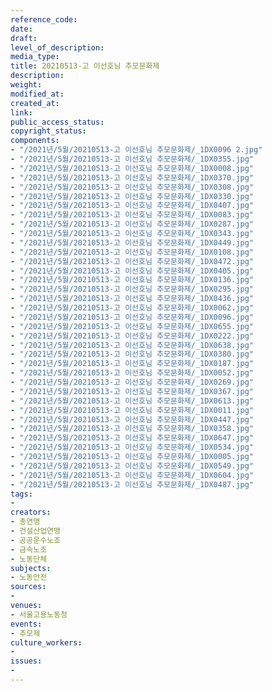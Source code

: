 ```yaml
---
reference_code: 
date: 
draft: 
level_of_description: 
media_type: 
title: 20210513-고 이선호님 추모문화제
description: 
weight: 
modified_at: 
created_at: 
link: 
public_access_status: 
copyright_status: 
components:
- "/2021년/5월/20210513-고 이선호님 추모문화제/_1DX0096 2.jpg"
- "/2021년/5월/20210513-고 이선호님 추모문화제/_1DX0355.jpg"
- "/2021년/5월/20210513-고 이선호님 추모문화제/_1DX0008.jpg"
- "/2021년/5월/20210513-고 이선호님 추모문화제/_1DX0370.jpg"
- "/2021년/5월/20210513-고 이선호님 추모문화제/_1DX0308.jpg"
- "/2021년/5월/20210513-고 이선호님 추모문화제/_1DX0330.jpg"
- "/2021년/5월/20210513-고 이선호님 추모문화제/_1DX0407.jpg"
- "/2021년/5월/20210513-고 이선호님 추모문화제/_1DX0083.jpg"
- "/2021년/5월/20210513-고 이선호님 추모문화제/_1DX0287.jpg"
- "/2021년/5월/20210513-고 이선호님 추모문화제/_1DX0343.jpg"
- "/2021년/5월/20210513-고 이선호님 추모문화제/_1DX0449.jpg"
- "/2021년/5월/20210513-고 이선호님 추모문화제/_1DX0108.jpg"
- "/2021년/5월/20210513-고 이선호님 추모문화제/_1DX0472.jpg"
- "/2021년/5월/20210513-고 이선호님 추모문화제/_1DX0405.jpg"
- "/2021년/5월/20210513-고 이선호님 추모문화제/_1DX0136.jpg"
- "/2021년/5월/20210513-고 이선호님 추모문화제/_1DX0295.jpg"
- "/2021년/5월/20210513-고 이선호님 추모문화제/_1DX0436.jpg"
- "/2021년/5월/20210513-고 이선호님 추모문화제/_1DX0062.jpg"
- "/2021년/5월/20210513-고 이선호님 추모문화제/_1DX0096.jpg"
- "/2021년/5월/20210513-고 이선호님 추모문화제/_1DX0655.jpg"
- "/2021년/5월/20210513-고 이선호님 추모문화제/_1DX0222.jpg"
- "/2021년/5월/20210513-고 이선호님 추모문화제/_1DX0638.jpg"
- "/2021년/5월/20210513-고 이선호님 추모문화제/_1DX0380.jpg"
- "/2021년/5월/20210513-고 이선호님 추모문화제/_1DX0187.jpg"
- "/2021년/5월/20210513-고 이선호님 추모문화제/_1DX0052.jpg"
- "/2021년/5월/20210513-고 이선호님 추모문화제/_1DX0269.jpg"
- "/2021년/5월/20210513-고 이선호님 추모문화제/_1DX0367.jpg"
- "/2021년/5월/20210513-고 이선호님 추모문화제/_1DX0613.jpg"
- "/2021년/5월/20210513-고 이선호님 추모문화제/_1DX0011.jpg"
- "/2021년/5월/20210513-고 이선호님 추모문화제/_1DX0447.jpg"
- "/2021년/5월/20210513-고 이선호님 추모문화제/_1DX0358.jpg"
- "/2021년/5월/20210513-고 이선호님 추모문화제/_1DX0647.jpg"
- "/2021년/5월/20210513-고 이선호님 추모문화제/_1DX0534.jpg"
- "/2021년/5월/20210513-고 이선호님 추모문화제/_1DX0005.jpg"
- "/2021년/5월/20210513-고 이선호님 추모문화제/_1DX0549.jpg"
- "/2021년/5월/20210513-고 이선호님 추모문화제/_1DX0604.jpg"
- "/2021년/5월/20210513-고 이선호님 추모문화제/_1DX0487.jpg"
tags:
- 
creators:
- 총연맹
- 건설산업연맹
- 공공운수노조
- 금속노조
- 노동단체
subjects:
- 노동안전
sources:
- 
venues:
- 서울고용노동청
events:
- 추모제
culture_workers:
- 
issues:
- 
---
```

